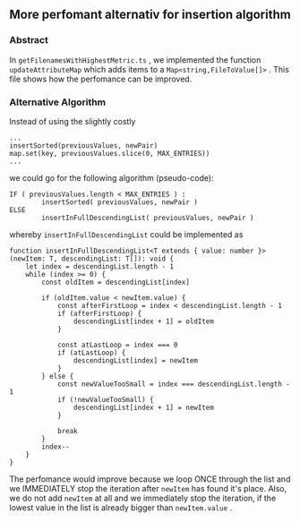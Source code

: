 ## More perfomant alternativ for insertion algorithm

### Abstract

In `getFilenamesWithHighestMetric.ts` , we implemented the function `updateAttributeMap` which adds items to a `Map<string,FileToValue[]>` . This file shows how the perfomance can be improved.

### Alternative Algorithm

Instead of using the slightly costly

```
...
insertSorted(previousValues, newPair)
map.set(key, previousValues.slice(0, MAX_ENTRIES))
...
```

we could go for the following algorithm (pseudo-code):

```
IF ( previousValues.length < MAX_ENTRIES ) :
        insertSorted( previousValues, newPair )
ELSE
        insertInFullDescendingList( previousValues, newPair )
```

whereby `insertInFullDescendingList` could be implemented as

```
function insertInFullDescendingList<T extends { value: number }>(newItem: T, descendingList: T[]): void {
	let index = descendingList.length - 1
	while (index >= 0) {
		const oldItem = descendingList[index]

		if (oldItem.value < newItem.value) {
			const afterFirstLoop = index < descendingList.length - 1
			if (afterFirstLoop) {
				descendingList[index + 1] = oldItem
			}

			const atLastLoop = index === 0
			if (atLastLoop) {
				descendingList[index] = newItem
			}
		} else {
			const newValueTooSmall = index === descendingList.length - 1
			if (!newValueTooSmall) {
				descendingList[index + 1] = newItem
			}

			break
		}
		index--
	}
}
```

The perfomance would improve because we loop ONCE through the list and we IMMEDIATELY stop the iteration after `newItem` has found it's place. Also, we do not add `newItem` at all and we immediately stop the iteration, if the lowest value in the list is already bigger than `newItem.value` .
